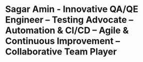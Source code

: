 # Sagar Amin - Innovative QA/QE Engineer – Testing Advocate – Automation &amp; CI/CD – Agile &amp; Continuous Improvement – Collaborative Team Player
